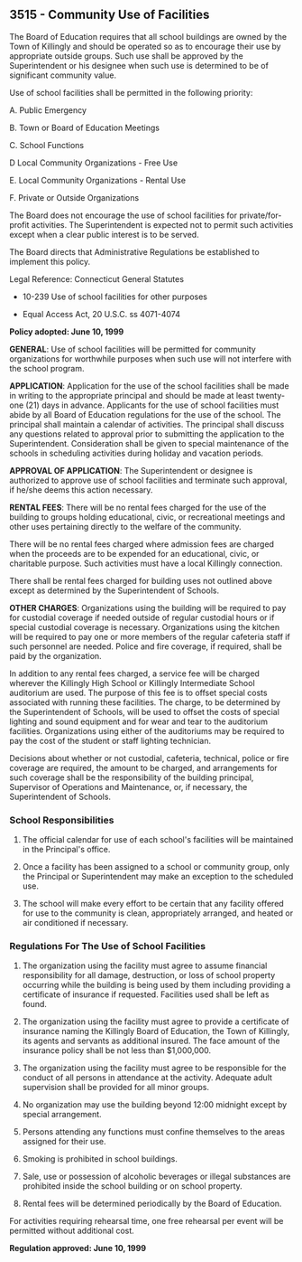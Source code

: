 ## 3515 - Community Use of Facilities

The Board of Education requires that all school buildings are owned by the Town of Killingly and should be operated so as to encourage their use by appropriate outside groups. Such use shall be approved by the Superintendent or his designee when such use is determined to be of significant community value.

Use of school facilities shall be permitted in the following priority:

A.  Public Emergency

B.  Town or Board of Education Meetings

C.  School Functions

D   Local Community Organizations - Free Use

E.  Local Community Organizations - Rental Use

F.  Private or Outside Organizations

The Board does not encourage the use of school facilities for private/for-profit activities.  The Superintendent is expected not to permit such activities except when a clear public interest is to be served.

The Board directs that Administrative Regulations be established to implement this policy.

Legal Reference:   Connecticut General Statutes

* 10-239 Use of school facilities for other purposes

* Equal Access Act, 20 U.S.C. ss 4071-4074

**Policy adopted:  June 10, 1999**

**GENERAL**: Use of school facilities will be permitted for community organizations for worthwhile purposes when such use will not interfere with the school program.

**APPLICATION**: Application for the use of the school facilities shall be made in writing to the appropriate principal and should be made at least twenty-one (21) days in advance. Applicants for the use of school facilities must abide by all Board of Education regulations for the use of the school. The principal shall maintain a calendar of activities. The principal shall discuss any questions related to approval prior to submitting the application to the Superintendent. Consideration shall be given to special maintenance of the schools in scheduling activities during holiday and vacation periods.

**APPROVAL OF APPLICATION**: The Superintendent or designee is authorized to approve use of school facilities and terminate such approval, if he/she deems this action necessary.

**RENTAL FEES**: There will be no rental fees charged for the use of the building to groups holding educational, civic, or recreational meetings and other uses pertaining directly to the welfare of the community.

There will be no rental fees charged where admission fees are charged when the proceeds are to be expended for an educational, civic, or charitable purpose. Such activities must have a local Killingly connection.

There shall be rental fees charged for building uses not outlined above except as determined by the Superintendent of Schools.

**OTHER CHARGES**: Organizations using the building will be required to pay for custodial coverage if needed outside of regular custodial hours or if special custodial coverage is necessary. Organizations using the kitchen will be required to pay one or more members of the regular cafeteria staff if such personnel are needed. Police and fire coverage, if required, shall be paid by the organization.

In addition to any rental fees charged, a service fee will be charged wherever the Killingly High School or Killingly Intermediate School auditorium are used. The purpose of this fee is to offset special costs associated with running these facilities. The charge, to be determined by the Superintendent of Schools, will be used to offset the costs of special lighting and sound equipment and for wear and tear to the auditorium facilities. Organizations using either of the auditoriums may be required to pay the cost of the student or staff lighting technician.

Decisions about whether or not custodial, cafeteria, technical, police or fire coverage are required, the amount to be charged, and arrangements for such coverage shall be the responsibility of the building principal, Supervisor of Operations and Maintenance, or, if necessary, the Superintendent of Schools.

### School Responsibilities

1.  The official calendar for use of each school's facilities will be maintained in the Principal's office.

2.  Once a facility has been assigned to a school or community group, only the Principal or Superintendent may make an exception to the scheduled use.

3.  The school will make every effort to be certain that any facility offered for use to the community is clean, appropriately arranged, and heated or air conditioned if necessary.

### Regulations For The Use of School Facilities

1.  The organization using the facility must agree to assume financial responsibility for all damage, destruction, or loss of school property occurring while the building is being used by them including providing a certificate of insurance if requested. Facilities used shall be left as found.

2.  The organization using the facility must agree to provide a certificate of insurance naming the Killingly Board of Education, the Town of Killingly, its agents and servants as additional insured. The face amount of the insurance policy shall be not less than $1,000,000.

3.  The organization using the facility must agree to be responsible for the conduct of all persons in attendance at the activity. Adequate adult supervision shall be provided for all minor groups.

4.  No organization may use the building beyond 12:00 midnight except by special arrangement.

5.  Persons attending any functions must confine themselves to the areas assigned for their use.

6.  Smoking is prohibited in school buildings.

7.  Sale, use or possession of alcoholic beverages or illegal substances are prohibited inside the school building or on school property.

8.  Rental fees will be determined periodically by the Board of Education.

For activities requiring rehearsal time, one free rehearsal per event will be permitted without additional cost.

**Regulation approved:  June 10, 1999**

